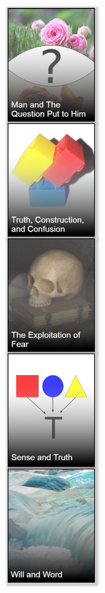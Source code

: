 <div style="text-align:center">
    <div class="front_tile">
        <a href="man_and_his_question.html">
            <img src="img/man_and_quest_front.png" style="border: 2px black solid; box-shadow: 3px 3px 5px 6px #ccc;" width="230" height="300"/>
        </a>
    </div>
    <div class="front_tile">
        <a href="truth_construction_confusion.html">
            <img src="img/truth_cons_front.png" style="border: 2px black solid; box-shadow: 3px 3px 5px 6px #ccc;" width="230" height="300"/>
        </a>
    </div>
    <div class="front_tile">
        <a href="the_exploitation_of_fear.html">
            <img src="img/exploitation_of_front.png" style="border: 2px black solid; box-shadow: 3px 3px 5px 6px #ccc;" width="230" height="300"/>
        </a>
    </div>
    <div class="front_tile">
        <a href="sense_and_truth.html">
            <img src="img/sense_truth_front.png" style="border: 2px black solid; box-shadow: 3px 3px 5px 6px #ccc;" width="230" height="300"/>
        </a>
    </div>
    <div class="front_tile">
        <a href="will_and_word.html">
            <img src="img/will_and_word_front.png" style="border: 2px black solid; box-shadow: 3px 3px 5px 6px #ccc;" width="230" height="300"/>
        </a>
    </div>
<div>